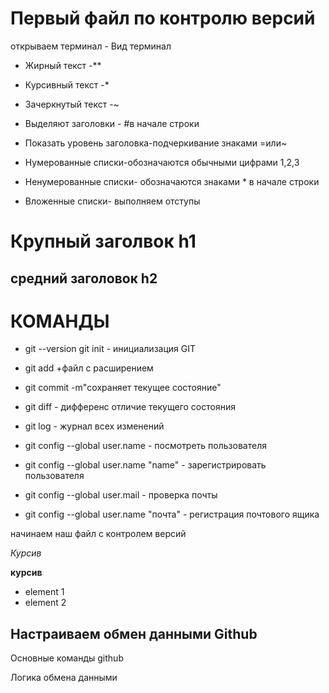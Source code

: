 # Первый файл по контролю версий
 открываем терминал - Вид терминал


* Жирный текст -**
* Курсивный текст -*
* Зачеркнутый текст -~
* Выделяют заголовки - #в начале строки

* Показать уровень заголовка-подчеркивание знаками =или~
* Нумерованные списки-обозначаются обычными цифрами 1,2,3
* Ненумерованные списки- обозначаются знаками * в начале строки
* Вложенные списки- выполняем отступы

# Крупный заголвок h1
## средний заголовок h2

# КОМАНДЫ
* git --version
git init - инициализация GIT
* git add +файл с расширением
* git commit -m"сохраняет текущее состояние"
* git diff  - дифференс отличие текущего состояния
* git log   - журнал всех изменений

* git config --global user.name - посмотреть пользователя
* git config --global user.name "name" - зарегистрировать пользователя

* git config --global user.mail - проверка почты
* git config --global user.name "почта" - регистрация почтового ящика




начинаем наш файл с контролем версий



*Курсив*

**курсив**

* element 1
* element 2

## Настраиваем обмен данными Github
Основные команды github


Логика обмена данными




